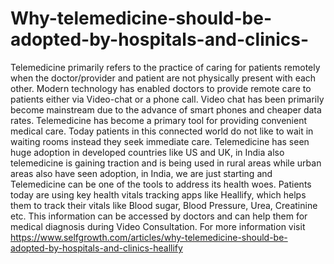 # Why-telemedicine-should-be-adopted-by-hospitals-and-clinics-
Telemedicine primarily refers to the practice of caring for patients remotely when the doctor/provider and patient are not physically present with each other. Modern technology has enabled doctors to provide remote care to patients either via Video-chat or a phone call.
Video chat has been primarily become mainstream due to the advance of smart phones and cheaper data rates. Telemedicine has become a primary tool for providing convenient medical care. Today patients in this connected world do not like to wait in waiting rooms instead they seek immediate care.
Telemedicine has seen huge adoption in developed countries like US and UK, in India also telemedicine is gaining traction and is being used in rural areas while urban areas also have seen adoption, in India, we are just starting and Telemedicine can be one of the tools to address its health woes.
Patients today are using key health vitals tracking apps like Heallify, which helps them to track their vitals like Blood sugar, Blood Pressure, Urea, Creatinine etc. This information can be accessed by doctors and can help them for medical diagnosis during Video Consultation.
For more information visit https://www.selfgrowth.com/articles/why-telemedicine-should-be-adopted-by-hospitals-and-clinics-heallify
